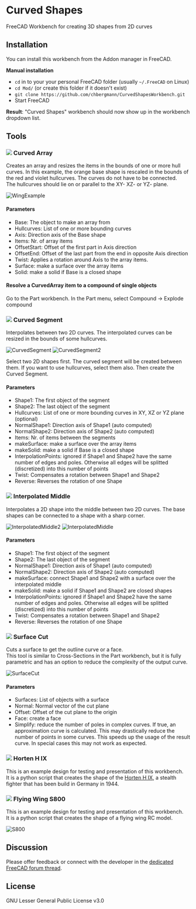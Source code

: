 # Curved Shapes
FreeCAD Workbench for creating 3D shapes from 2D curves
  
## Installation

You can install this workbench from the Addon manager in FreeCAD.

**Manual installation**
- `cd` in to your your personal FreeCAD folder (usually `~/.FreeCAD` on Linux)
- `cd Mod/` (or create this folder if it doesn't exist)
- `git clone https://github.com/chbergmann/CurvedShapesWorkbench.git`
- Start FreeCAD

**Result**: "Curved Shapes" workbench should now show up in the workbench dropdown list.
  
## Tools
### ![](./Resources/icons/curvedArray.svg) Curved Array
Creates an array and resizes the items in the bounds of one or more hull curves.
In this example, the orange base shape is rescaled in the bounds of the red and violet hullcurves. The curves do not have to be connected.  
The hullcurves should lie on or parallel to the XY- XZ- or YZ- plane.  

![WingExample](Examples/WingExample.png)


#### Parameters
- Base: The object to make an array from
- Hullcurves: List of one or more bounding curves        
- Axis: Direction axis of the Base shape
- Items: Nr. of array items
- OffsetStart: Offset of the first part in Axis direction
- OffsetEnd: Offset of the last part from the end in opposite Axis direction
- Twist: Applies a rotation around Axis to the array items. 
- Surface: make a surface over the array items
- Solid: make a solid if Base is a closed shape

#### Resolve a CurvedArray item to a compound of single objects
Go to the Part workbench. In the Part menu, select Compound -> Explode compound  
  
### ![](./Resources/icons/curvedSegment.svg) Curved Segment
Interpolates between two 2D curves. The interpolated curves can be resized in the bounds of some hullcurves.  
 
![CurvedSegment](Examples/CurvedSegment.jpg)
![CurvedSegment2](Examples/CurvedSegment2.jpg)

Select two 2D shapes first. The curved segment will be created between them. If you want to use hullcurves, select them also. Then create the Curved Segment.

#### Parameters
- Shape1: The first object of the segment
- Shape2: The last object of the segment
- Hullcurves: List of one or more bounding curves in XY, XZ or YZ plane (optional)       
- NormalShape1: Direction axis of Shape1 (auto computed)
- NormalShape2: Direction axis of Shape2 (auto computed)
- Items: Nr. of items between the segments
- makeSurface: make a surface over the array items
- makeSolid: make a solid if Base is a closed shape
- InterpolationPoints: ignored if Shape1 and Shape2 have the same number of edges and poles. Otherwise all edges will be splitted (discretized) into this number of points  
- Twist: Compensates a rotation between Shape1 and Shape2
- Reverse: Reverses the rotation of one Shape

### ![](./Resources/icons/CornerShape.svg) Interpolated Middle
Interpolates a 2D shape into the middle between two 2D curves. The base shapes can be connected to a shape with a sharp corner.

![InterpolatedMiddle2](Examples/InterpolatedMiddle2.jpg)
![InterpolatedMiddle](Examples/InterpolatedMiddle.jpg)
 
#### Parameters
- Shape1: The first object of the segment
- Shape2: The last object of the segment     
- NormalShape1: Direction axis of Shape1 (auto computed)
- NormalShape2: Direction axis of Shape2 (auto computed)
- makeSurface: connect Shape1 and Shape2 with a surface over the interpolated middle
- makeSolid: make a solid if Shape1 and Shape2 are closed shapes
- InterpolationPoints: ignored if Shape1 and Shape2 have the same number of edges and poles. Otherwise all edges will be splitted (discretized) into this number of points  
- Twist: Compensates a rotation between Shape1 and Shape2
- Reverse: Reverses the rotation of one Shape
  
  
### ![](./Resources/icons/surfaceCut.svg) Surface Cut
Cuts a surface to get the outline curve or a face.  
This tool is similar to Cross-Sections in the Part workbench, but it is fully parametric and has an option to reduce the complexity of the output curve.

![SurfaceCut](Examples/SurfaceCut.jpg)

#### Parameters
- Surfaces: List of objects with a surface
- Normal:   Normal vector of the cut plane
- Offset:   Offset of the cut plane to the origin
- Face:     create a face
- Simplify: reduce the number of poles in complex curves. If true, an approximation curve is calculated. This may drastically reduce the number of points in some curves. This speeds up the usage of the result curve. In special cases this may not work as expected.  
  

### ![](./Resources/icons/Horten_HIX.svg) Horten H IX
This is an example design for testing and presentation of this workbench.  
It is a python script that creates the shape of the [Horten H IX](https://de.wikipedia.org/wiki/Horten_H_IX), a stealth fighter that has been build in Germany in 1944.

### ![](./Resources/icons/FlyingWingS800.svg) Flying Wing S800
This is an example design for testing and presentation of this workbench.  
It is a python script that creates the shape of a flying wing RC model.  
  
![S800](Examples/S800.jpg)

## Discussion
Please offer feedback or connect with the developer in the [dedicated FreeCAD forum thread](https://forum.freecadweb.org/viewtopic.php?f=8&t=36989).

## License
GNU Lesser General Public License v3.0
